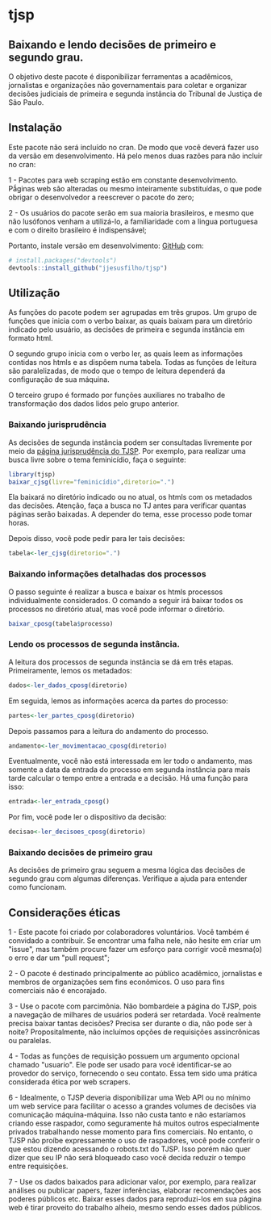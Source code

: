 
<!-- README.md is generated from README.Rmd. Please edit that file -->
tjsp
====

Baixando e lendo decisões de primeiro e segundo grau.
-----------------------------------------------------

O objetivo deste pacote é disponibilizar ferramentas a acadêmicos, jornalistas e organizações não governamentais para coletar e organizar decisões judiciais de primeira e segunda instância do Tribunal de Justiça de São Paulo.

Instalação
----------

Este pacote não será incluído no cran. De modo que você deverá fazer uso da versão em desenvolvimento. Há pelo menos duas razões para não incluir no cran:

1 - Pacotes para web scraping estão em constante desenvolvimento. Pǻginas web são alteradas ou mesmo inteiramente substituídas, o que pode obrigar o desenvolvedor a reescrever o pacote do zero;

2 - Os usuários do pacote serão em sua maioria brasileiros, e mesmo que não lusófonos venham a utilizá-lo, a familiaridade com a lingua portuguesa e com o direito brasileiro é indispensável;

Portanto, instale versão em desenvolvimento: [GitHub](https://github.com/) com:

``` r
# install.packages("devtools")
devtools::install_github("jjesusfilho/tjsp")
```

Utilização
----------

As funções do pacote podem ser agrupadas em três grupos. Um grupo de funções que inicia com o verbo baixar, as quais baixam para um diretório indicado pelo usuário, as decisões de primeira e segunda instância em formato html.

O segundo grupo inicia com o verbo ler, as quais leem as informações contidas nos htmls e as dispôem numa tabela. Todas as funções de leitura são paralelizadas, de modo que o tempo de leitura dependerá da configuração de sua máquina.

O terceiro grupo é formado por funções auxiliares no trabalho de transformação dos dados lidos pelo grupo anterior.

### Baixando jurisprudência

As decisões de segunda instância podem ser consultadas livremente por meio da [página jurisprudência do TJSP](https://esaj.tjsp.jus.br/cjsg/consultaCompleta.do?f=1). Por exemplo, para realizar uma busca livre sobre o tema feminicídio, faça o seguinte:

``` r
library(tjsp)
baixar_cjsg(livre="feminicídio",diretorio=".")
```

Ela baixará no diretório indicado ou no atual, os htmls com os metadados das decisões. Atenção, faça a busca no TJ antes para verificar quantas páginas serão baixadas. A depender do tema, esse processo pode tomar horas.

Depois disso, você pode pedir para ler tais decisões:

``` r
tabela<-ler_cjsg(diretorio=".")
```

### Baixando informações detalhadas dos processos

O passo seguinte é realizar a busca e baixar os htmls processos individualmente considerados. O comando a seguir irá baixar todos os processos no diretório atual, mas você pode informar o diretório.

``` r
baixar_cposg(tabela$processo)
```

### Lendo os processos de segunda instância.

A leitura dos processos de segunda instância se dá em três etapas. Primeiramente, lemos os metadados:

``` r
dados<-ler_dados_cposg(diretorio)
```

Em seguida, lemos as informações acerca da partes do processo:

``` r
partes<-ler_partes_cposg(diretorio)
```

Depois passamos para a leitura do andamento do processo.

``` r
andamento<-ler_movimentacao_cposg(diretorio)
```

Eventualmente, você não está interessada em ler todo o andamento, mas somente a data da entrada do processo em segunda instância para mais tarde calcular o tempo entre a entrada e a decisão. Há uma função para isso:

``` r
entrada<-ler_entrada_cposg()
```

Por fim, você pode ler o dispositivo da decisão:

``` r
decisao<-ler_decisoes_cposg(diretorio)
```

### Baixando decisões de primeiro grau

As decisões de primeiro grau seguem a mesma lógica das decisões de segundo grau com algumas diferenças. Verifique a ajuda para entender como funcionam.

Considerações éticas
--------------------

1 - Este pacote foi criado por colaboradores voluntários. Você também é convidado a contribuir. Se encontrar uma falha nele, não hesite em criar um "issue", mas também procure fazer um esforço para corrigir você mesma(o) o erro e dar um "pull request";

2 - O pacote é destinado principalmente ao público acadêmico, jornalistas e membros de organizações sem fins econômicos. O uso para fins comerciais não é encorajado.

3 - Use o pacote com parcimônia. Não bombardeie a página do TJSP, pois a navegação de milhares de usuários poderá ser retardada. Você realmente precisa baixar tantas decisões? Precisa ser durante o dia, não pode ser à noite? Propositalmente, não incluímos opções de requisições assincrônicas ou paralelas.

4 - Todas as funções de requisição possuem um argumento opcional chamado "usuario". Ele pode ser usado para você identificar-se ao provedor do serviço, fornecendo o seu contato. Essa tem sido uma prática considerada ética por web scrapers.

6 - Idealmente, o TJSP deveria disponibilizar uma Web API ou no mínimo um web service para facilitar o acesso a grandes volumes de decisões via comunicação máquina-máquina. Isso não custa tanto e não estaríamos criando esse raspador, como seguramente há muitos outros especialmente privados trabalhando nesse momento para fins comerciais. No entanto, o TJSP não proíbe expressamente o uso de raspadores, você pode conferir o que estou dizendo acessando o robots.txt do TJSP. Isso porém não quer dizer que seu IP não será bloqueado caso você decida reduzir o tempo entre requisições.

7 - Use os dados baixados para adicionar valor, por exemplo, para realizar análises ou publicar papers, fazer inferências, elaborar recomendações aos poderes públicos etc. Baixar esses dados para reproduzi-los em sua página web é tirar proveito do trabalho alheio, mesmo sendo esses dados públicos.
